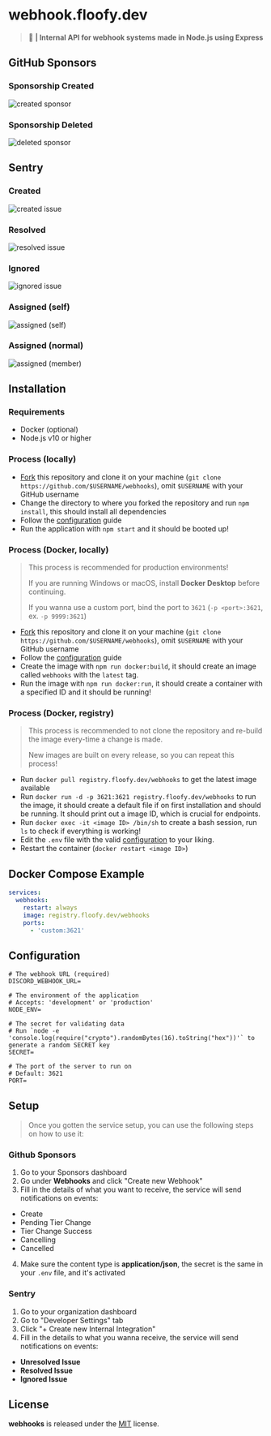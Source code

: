 # webhook.floofy.dev
> :chestnut: **| Internal API for webhook systems made in Node.js using Express**

## GitHub Sponsors
### Sponsorship Created
![created sponsor](./assets/github/created.png)

### Sponsorship Deleted
![deleted sponsor](./assets/github/deleted.png)

## Sentry
### Created
![created issue](./assets/sentry/issue.png)

### Resolved
![resolved issue](./assets/sentry/resolved.png)

### Ignored
![ignored issue](./assets/sentry/ignored.png)

### Assigned (self)
![assigned (self)](./assets/sentry/assigned_self.png)

### Assigned (normal)
![assigned (member)](./assets/sentry/assigned_member.png)

## Installation
### Requirements
- Docker (optional)
- Node.js v10 or higher

### Process (locally)
- [Fork](https://github.com/auguwu/webhooks/fork) this repository and clone it on your machine (``git clone https://github.com/$USERNAME/webhooks``), omit `$USERNAME` with your GitHub username
- Change the directory to where you forked the repository and run `npm install`, this should install all dependencies
- Follow the [configuration](#configuration) guide
- Run the application with `npm start` and it should be booted up!

### Process (Docker, locally)
> This process is recommended for production environments!
>
> If you are running Windows or macOS, install **Docker Desktop** before continuing.
>
> If you wanna use a custom port, bind the port to `3621` (`-p <port>:3621`, ex. `-p 9999:3621`)

- [Fork](https://github.com/auguwu/webhooks/fork) this repository and clone it on your machine (``git clone https://github.com/$USERNAME/webhooks``), omit `$USERNAME` with your GitHub username
- Follow the [configuration](#configuration) guide
- Create the image with `npm run docker:build`, it should create an image called `webhooks` with the `latest` tag.
- Run the image with `npm run docker:run`, it should create a container with a specified ID and it should be running!

### Process (Docker, registry)
> This process is recommended to not clone the repository and re-build the image every-time a change is made.
>
> New images are built on every release, so you can repeat this process!

- Run `docker pull registry.floofy.dev/webhooks` to get the latest image available
- Run `docker run -d -p 3621:3621 registry.floofy.dev/webhooks` to run the image, it should create a default file
if on first installation and should be running. It should print out a image ID, which is crucial for endpoints.
- Run `docker exec -it <image ID> /bin/sh` to create a bash session, run `ls` to check if everything is working!
- Edit the `.env` file with the valid [configuration](#configuration) to your liking.
- Restart the container (`docker restart <image ID>`)

## Docker Compose Example
```yml
services:
  webhooks:
    restart: always
    image: registry.floofy.dev/webhooks
    ports:
      - 'custom:3621'
```

## Configuration
```env
# The webhook URL (required)
DISCORD_WEBHOOK_URL=

# The environment of the application
# Accepts: 'development' or 'production'
NODE_ENV=

# The secret for validating data
# Run `node -e 'console.log(require("crypto").randomBytes(16).toString("hex"))'` to generate a random SECRET key
SECRET=

# The port of the server to run on
# Default: 3621
PORT=
```

## Setup
> Once you gotten the service setup, you can use the following steps on how to use it:

### Github Sponsors
1. Go to your Sponsors dashboard
2. Go under **Webhooks** and click "Create new Webhook"
3. Fill in the details of what you want to receive, the service will send notifications on events:
  - Create
  - Pending Tier Change
  - Tier Change Success
  - Cancelling
  - Cancelled
4. Make sure the content type is **application/json**, the secret is the same in your `.env` file, and it's activated

### Sentry
1. Go to your organization dashboard
2. Go to "Developer Settings" tab
3. Click "+ Create new Internal Integration"
4. Fill in the details to what you wanna receive, the service will send notifications on events:
  - **Unresolved Issue**
  - **Resolved Issue**
  - **Ignored Issue**

## License
**webhooks** is released under the [MIT](/LICENSE) license.
